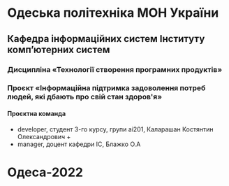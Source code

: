 # Одеська політехніка МОН України
## Кафедра інформаційних систем Інституту комп’ютерних систем
### Дисципліна «Технології створення програмних продуктів»
### Проєкт «Інформаційна підтримка задоволення потреб людей, які дбають про свій стан здоров'я»
#### Проєктна команда 
+ developer, студент 3-го курсу, групи ai201, Каларашан Костянтин Олександрович + 
+ manager, доцент кафедри ІС, Блажко О.А
# Одеса-2022
